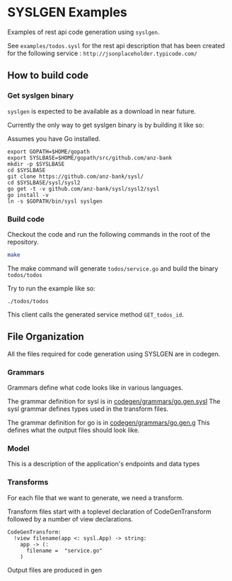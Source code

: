 # SYSLGEN Examples

Examples of rest api code generation using `syslgen`.

See `examples/todos.sysl` for the rest api description that has been created for the following service : `http://jsonplaceholder.typicode.com/`

## How to build code

### Get syslgen binary

`syslgen` is expected to be available as a download in near future.

Currently the only way to get syslgen binary is by building it like so:

Assumes you have Go installed.
```
export GOPATH=$HOME/gopath
export SYSLBASE=$HOME/gopath/src/github.com/anz-bank
mkdir -p $SYSLBASE
cd $SYSLBASE
git clone https://github.com/anz-bank/sysl/
cd $SYSLBASE/sysl/sysl2
go get -t -v github.com/anz-bank/sysl/sysl2/sysl
go install -v
ln -s $GOPATH/bin/sysl syslgen
```
### Build code

Checkout the code and run the following commands in the root of the repository.

```bash
make
```
The make command will generate `todos/service.go` and build the binary `todos/todos`

Try to run the example like so:

```
./todos/todos
```

This client calls the generated service method `GET_todos_id`.


## File Organization

All the files required for code generation using SYSLGEN are in codegen.

### Grammars

Grammars define what code looks like in various languages.

The grammar definition for sysl is in [codegen/grammars/go.gen.sysl](codegen/grammars/go.gen.sysl)
The sysl grammar defines types used in the transform files.

The grammar definition for go is in [codegen/grammars/go.gen.g](codegen/grammars/go.gen.g)
This defines what the output files should look like.

### Model

This is a description of the application's endpoints and data types

### Transforms

For each file that we want to generate, we need a transform.

Transform files start with a toplevel declaration of CodeGenTransform followed by a number of view declarations.

```
CodeGenTransform:
  !view filename(app <: sysl.App) -> string:
    app -> (:
      filename =  "service.go"
    )
```

Output files are produced in gen
